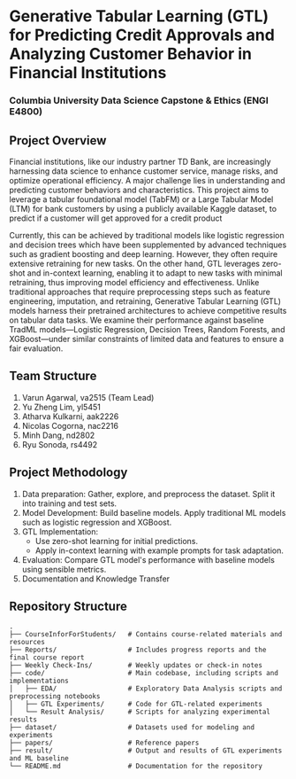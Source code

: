 # Generative Tabular Learning (GTL) for Predicting Credit Approvals and Analyzing Customer Behavior in Financial Institutions 
### Columbia University Data Science Capstone & Ethics (ENGI E4800)

## Project Overview
Financial institutions, like our industry partner TD Bank, are increasingly harnessing data science to enhance customer service, manage risks, and optimize operational efficiency. A major challenge lies in understanding and predicting customer behaviors and characteristics. This project aims to leverage a tabular foundational model (TabFM) or a Large Tabular Model (LTM) for bank customers by using a publicly available Kaggle dataset, to predict if a customer will get approved for a credit product

Currently, this can be achieved by traditional models like logistic regression and decision trees which have been supplemented by advanced techniques such as gradient boosting and deep learning. However, they often require extensive retraining for new tasks. On the other hand, GTL leverages zero-shot and in-context learning, enabling it to adapt to new tasks with minimal retraining, thus improving model efficiency and effectiveness.
Unlike traditional approaches that require preprocessing steps such as feature engineering, imputation, and retraining, Generative Tabular Learning (GTL) models harness their pretrained architectures to achieve competitive results on tabular data tasks. We examine their performance against baseline TradML models—Logistic Regression, Decision Trees, Random Forests, and XGBoost—under similar constraints of limited data and features to ensure a fair evaluation.



## Team Structure

1. Varun Agarwal, va2515 (Team Lead)
2. Yu Zheng Lim, yl5451
3. Atharva Kulkarni, aak2226
4. Nicolas Cogorna, nac2216
5. Minh Dang, nd2802
6. Ryu Sonoda, rs4492


## Project Methodology

1. Data preparation: Gather, explore, and preprocess the dataset. Split it into training and test sets.
2. Model Development: Build baseline models. Apply traditional ML models such as logistic regression and XGBoost.
3. GTL Implementation:
    - Use zero-shot learning for initial predictions.
    - Apply in-context learning with example prompts for task adaptation. 
4. Evaluation: Compare GTL model's performance with baseline models using sensible metrics. 
5. Documentation and Knowledge Transfer

## Repository Structure

```plaintext
.
├── CourseInforForStudents/   # Contains course-related materials and resources
├── Reports/                  # Includes progress reports and the final course report
├── Weekly Check-Ins/         # Weekly updates or check-in notes
├── code/                     # Main codebase, including scripts and implementations
│   ├── EDA/                  # Exploratory Data Analysis scripts and preprocessing notebooks
│   ├── GTL Experiments/      # Code for GTL-related experiments
│   └── Result Analysis/      # Scripts for analyzing experimental results
├── dataset/                  # Datasets used for modeling and experiments
├── papers/                   # Reference papers
├── result/                   # Output and results of GTL experiments and ML baseline
└── README.md                 # Documentation for the repository
